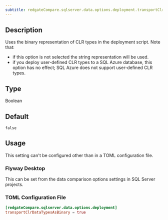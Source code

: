 ```yaml
---
subtitle: redgateCompare.sqlserver.data.options.deployment.transportClrDataTypesAsBinary
---
```


## Description

Uses the binary representation of CLR types in the deployment script.
Note that:
- if this option is not selected the string representation will be used.
- if you deploy user-defined CLR types to a SQL Azure database, this option has no effect; SQL Azure does not support user-defined CLR types.

## Type

Boolean

## Default

`false`

## Usage

This setting can't be configured other than in a TOML configuration file.

### Flyway Desktop

This can be set from the data comparison options settings in SQL Server projects.

### TOML Configuration File

```toml
[redgateCompare.sqlserver.data.options.deployment]
transportClrDataTypesAsBinary = true
```
